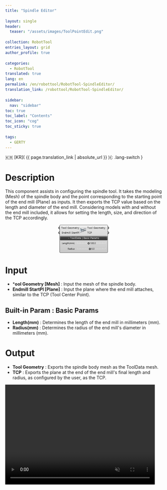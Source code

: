 ```yaml
---
title: "Spindle Editor"

layout: single
header:
  teaser: "/assets/images/ToolPointEdit.png"

collection: RobotTool
entries_layout: grid
author_profile: true

categories:
  - RobotTool
translated: true
lang: en
permalink: /en/robottool/RobotTool-SpindleEditor/
translation_link: /robottool/RobotTool-SpindleEditor/

sidebar:
  nav: "sidebar"
toc: true
toc_label: "Contents"
toc_icon: "cog"
toc_sticky: true

tags: 
  - GERTY
---
```


:kr: [KR]( {{ page.translation_link | absolute_url }} ){: .lang-switch }

# Description

This component assists in configuring the spindle tool. It takes the modeling (Mesh) of the spindle body and the point corresponding to the starting point of the end mill (Plane) as inputs. It then exports the TCP value based on the length and diameter of the end mill.
Considering models with and without the end mill included, it allows for setting the length, size, and direction of the TCP accordingly.

<p align="center">  <img src="/assets/images/ToolPointEdit.png" align="center" width="32%"></p>

# Input

* ***ool Geometry [Mesh]** : Input the mesh of the spindle body.
* **Endmill StartPl [Plane]** : Input the plane where the end mill attaches, similar to the TCP (Tool Center Point).

## Built-in Param : Basic Params

* **Length(mm)** : Determines the length of the end mill in millimeters (mm).
* **Radius(mm)** : Determines the radius of the end mill's diameter in millimeters (mm).

# Output

* **Tool Geometry** : Exports the spindle body mesh as the ToolData mesh.
* **TCP** : Exports the plane at the end of the end mill's final length and radius, as configured by the user, as the TCP.


<video  width="480" height="320" muted loop autoplay oncanplay="this.muted=true">
    <p align="center"><source src="https://b-at.kr/wp-content/uploads/2023/07/spindleEditor_source1.mp4" type="video/mp4" align="center" width="32%"></p>
</video>